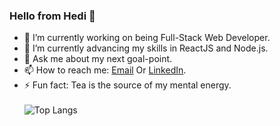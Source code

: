 ### Hello from **Hedi** 👋
- 🔭 I’m currently working on being Full-Stack Web Developer.
- 🌱 I’m currently advancing my skills in ReactJS and Node.js.
- 💬 Ask me about my next goal-point.
- 📫 How to reach me: [Email](mailto:hedymuhamad481@protonmail.com) Or [LinkedIn](https://www.linkedin.com/in/hedi-m-sharif-894408228/).
- ⚡ Fun fact: Tea is the source of my mental energy.
<br/><br/>
  ![Top Langs](https://github-readme-stats.vercel.app/api/top-langs/?username=HediMuhamad&layout=compact&count_private=true&show_icons=true&theme=dracula)
